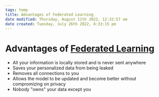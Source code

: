 ```yaml
---
tags: temp
title: Advantages of Federated Learning
date modified: Thursday, August 11th 2022, 12:32:57 am
date created: Tuesday, July 26th 2022, 8:33:15 pm
---
```


# Advantages of [Federated Learning](Federated%20Learning.md)
- All your information is locally stored and is never sent anywhere
- Saves your personalized data from being leaked
- Removes all connections to you
- Allows the model to be updated and become better without compromizing on privacy
- Nobody "owns" your data except you


